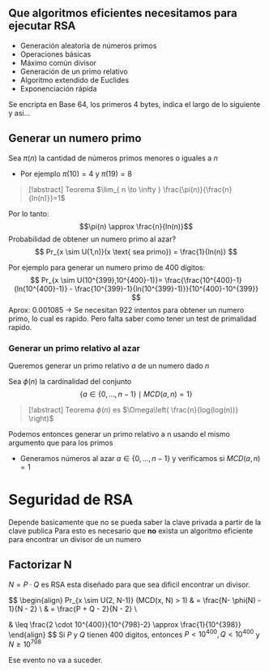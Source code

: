 ## Que algoritmos eficientes necesitamos para ejecutar RSA
- Generación aleatoria de números primos
- Operaciones básicas
- Máximo común divisor
- Generación de un primo relativo
- Algoritmo extendido de Euclides
- Exponenciación rápida

Se encripta en Base 64, los primeros 4 bytes, indica el largo de lo siguiente y asi...

## Generar un numero primo

Sea $\pi(n)$ la cantidad de números primos menores o iguales a $n$
- Por ejemplo $\pi(10) = 4$ y $\pi(19) = 8$

> [!abstract] Teorema
> $\lim_{ n \to \infty } \frac{\pi(n)}{\frac{n}{ln(n)}}=1$

Por lo tanto: $$\pi(n) \approx \frac{n}{ln(n)}$$
Probabilidad de obtener un numero primo al azar?
$$
Pr_{x \sim U(1,n)}(x \text{ sea primo}) = \frac{1}{ln(n)}
$$

Por ejemplo para generar un numero primo de 400 dígitos:
$$
Pr_{x \sim U(10^{399},10^{400}-1)}= \frac{\frac{10^{400}-1}{ln(10^{400}-1)} - \frac{10^{399}-1}{ln(10^{399}-1)}}{10^{400}-10^{399}}
$$
Aprox: $0.001085$ -> Se necesitan 922 intentos para obtener un numero primo, lo cual es rapido. Pero falta saber como tener un test de primalidad rapido.

### Generar un primo relativo al azar

Queremos generar un primo relativo $a$ de un numero dado $n$

Sea $\phi(n)$ la cardinalidad del conjunto
$$
\{ a \in \{ 0,\dots ,n-1 \} \mid MCD(a,n) = 1 \}
$$
> [!abstract] Teorema
> $\phi(n)$ es $\Omega\left( \frac{n}{log(log(n))} \right)$

Podemos entonces generar un primo relativo a n usando el mismo argumento que para los primos
- Generamos números al azar $a \in \{  0, \dots, n-1 \}$ y verificamos si $MCD(a,n) = 1$

# Seguridad de RSA

Depende basicamente que no se pueda saber la clave privada a partir de la clave publica
Para esto es necesario que **no** exista un algoritmo eficiente para encontrar un divisor de un numero

## Factorizar N

$N=P \cdot Q$ es RSA esta diseñado para que sea dificil encontrar un divisor.

$$
\begin{align}
Pr_{x \sim U(2, N-1)} (MCD(x, N) > 1) & = \frac{N- \phi(N) - 1}{N - 2} \\
& = \frac{P + Q - 2}{N - 2} \\

& \leq  \frac{2 \cdot 10^{400}}{10^{798}-2} \approx \frac{1}{10^{398}}
\end{align}
$$
Si $P$ y $Q$ tienen 400 digitos, entonces $P<10^{400}, Q<10^{400}$
 y $N \geq 10^{798}$

Ese evento no va a suceder.
